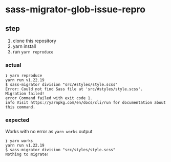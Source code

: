 # sass-migrator-glob-issue-repro

## step
1. clone this repository
2. yarn install
3. run `yarn reproduce`

### actual

```
❯ yarn reproduce
yarn run v1.22.19
$ sass-migrator division "src/#styles/style.scss"
Error: Could not find Sass file at 'src/#styles/style.scss'.
Migration failed!
error Command failed with exit code 1.
info Visit https://yarnpkg.com/en/docs/cli/run for documentation about this command.
```

### expected
Works with no error as `yarn works` output

```
❯ yarn works    
yarn run v1.22.19
$ sass-migrator division "src/styles/style.scss"
Nothing to migrate!
```
